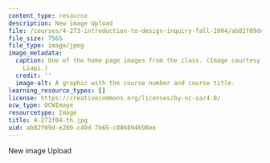 ```yaml
---
content_type: resource
description: New image Upload
file: /courses/4-273-introduction-to-design-inquiry-fall-2004/ab82f09de200c49d7b65c886894698ee_4-273f04-th.jpg
file_size: 7565
file_type: image/jpeg
image_metadata:
  caption: One of the home page images from the class. (Image courtesy of Marianthi
    Liapi.)
  credit: ''
  image-alt: A graphic with the course number and course title.
learning_resource_types: []
license: https://creativecommons.org/licenses/by-nc-sa/4.0/
ocw_type: OCWImage
resourcetype: Image
title: 4-273f04-th.jpg
uid: ab82f09d-e200-c49d-7b65-c886894698ee
---
```

New image Upload